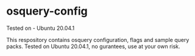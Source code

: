 # osquery-config

Tested on - Ubuntu 20.04.1

This respository contains osquery configuration, flags and sample query packs. Tested on Ubuntu 20.04.1, no gurantees, use at your own risk.
